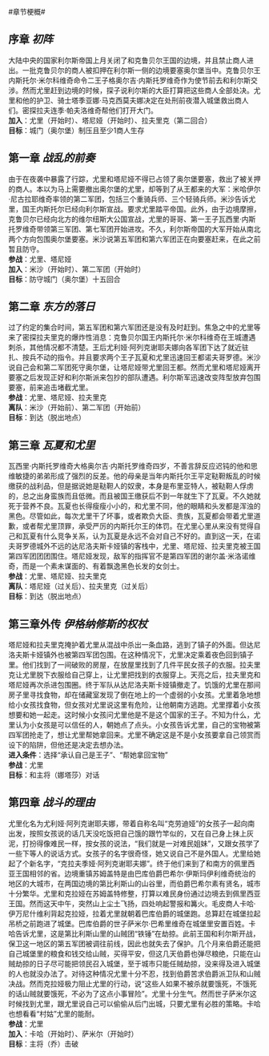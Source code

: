 #章节梗概#
<br>

序章 *初阵*
---
大陆中央的国家利尔斯帝国上月关闭了和克鲁贝尔王国的边境，并且禁止商人进出。一批克鲁贝尔的商人被扣押在利尔斯一侧的边境要塞奥尔堡当中。克鲁贝尔王内斯托尔·米尔科维奇命令二王子格奥尔吉·内斯托罗维奇作为使节前去和利尔斯交涉。然而尤里赶到边境的时候，探子说利尔斯的大臣打算把这些商人全部处决。尤里和他的护卫、骑士塔季亚娜·马克西莫夫娜决定在处刑前夜潜入城堡救出商人们。密探拉夫连季·帕夫洛维奇帮他们打开大门。<br>**加入**：尤里（开始时）、塔尼娅（开始时）、拉夫里克（第二回合）<br>**目标**：城门（奥尔堡）制压且至少1商人生存
<br>

第一章 *战乱的前奏*
---
由于在夜袭中暴露了行踪，尤里和塔尼娅不得已占领了奥尔堡要塞，救出了被关押的商人。本以为马上需要撤出奥尔堡的尤里，却等到了从王都来的大军：米哈伊尔·尼古拉耶维奇率领的第二军团，包括三个重骑兵师、三个轻骑兵师。米沙告诉尤里，国王内斯托尔已经向利尔斯宣战。要求尤里踏平帝国。此外，由于边境摩擦，克鲁贝尔已经向北方的维尔纽斯大公国宣战，尤里的哥哥、第一王子瓦西里·内斯托罗维奇带领第三军团、第七军团开始进攻。不久，利尔斯帝国的大军开始从南北两个方向包围奥尔堡要塞。米沙说第五军团和第六军团正在向要塞赶来，在此之前暂且防守。<br>**参战**：尤里、塔尼娅<br>**加入**：米沙（开始时）、第二军团（开始时）<br>**目标**：防守城门（奥尔堡）十五回合
<br>

第二章 *东方的落日*
---
过了约定的集合时间，第五军团和第六军团还是没有及时赶到。焦急之中的尤里等来了密探拉夫里克的爆炸性消息：克鲁贝尔国王内斯托尔·米尔科维奇在王城遭遇刺杀，其他情况都不清楚。王后尤利娅·阿列克谢耶夫娜向各军团下达了就近驻扎、按兵不动的指令。并且要求两个王子瓦夏和尤里迅速回王都诺夫哥罗德。米沙说自己会和第二军团死守奥尔堡，让塔尼娅带尤里回王都。然而尤里和塔尼娅离开要塞之后发现正好和利尔斯派来包抄的部队遭遇。利尔斯军迅速改变阵型放弃包围要塞，前来追击堵截尤里。<br>**参战**：尤里、塔尼娅、拉夫里克<br>**离队**：米沙（开始前）、第二军团（开始前）<br>**目标**：到达（脱出地点）
<br>

第三章 *瓦夏和尤里*
---
瓦西里·内斯托罗维奇大格奥尔吉·内斯托罗维奇四岁，不善言辞反应迟钝的他和思维敏捷的弟弟形成了强烈的反差。他的母亲是当年内斯托尔王平定鞑靼叛乱的时候缴获的战利品，但是据说她是鞑靼人的奴隶，本身是布里亚特人，被鞑靼人俘虏的，总之出身蛮族而且低微。而且被国王缴获后不到一年就生下了瓦夏。不久她就死于营养不良。瓦夏也长得瘦瘦小小的，和尤里不同，他的眼睛和头发都是浑浊的黑色。尽管如此，每次尤里干了坏事，或者欺负大臣、贵族，瓦夏都会带着尤里道歉，或者帮尤里顶罪，承受严厉的内斯托尔王的体罚。在尤里心里从来没有觉得自己和瓦夏有什么竞争关系，认为瓦夏是永远不会对自己不好的。直到这一天，在诺夫哥罗德城外不远的达尼洛夫斯卡娅镇的客栈中，尤里、塔尼娅、拉夫里克被王国第四军团团团围住。塔尼娅发现，敌军的指挥官不是第四军团的谢尔盖·米洛诺维奇，而是一个素未谋面的、有着飘逸黑色长发的女剑士。<br>**参战**：尤里、塔尼娅、拉夫里克<br>**离队**：塔尼娅（过关后）、拉夫里克（过关后）<br>**目标**：到达（脱出地点）
<br>

第三章外传 *伊格纳修斯的权杖*
---
塔尼娅和拉夫里克掩护着尤里从混战中杀出一条血路，逃到了镇子的外面。但达尼洛夫斯卡娅镇外也被第四军团包围。在这种情况下，尤里决定乘着夜色回到镇子里。他们找到了一间破败的房屋，在放屋里找到了几件平民女孩子的衣服。拉夫里克让尤里脱下衣服给自己穿上，让尤里把找到的衣服穿上。天亮之后，拉夫里克和塔尼娅再次杀进包围圈。终于军队从达尼洛夫斯卡娅镇撤走了。饥饿的尤里在那间房子里寻找食物，却在储藏室发现了倒在地上的一个虚弱的小女孩。尤里着急地想给小女孩找食物，但女孩对尤里说这里有危险，让他朝南方逃跑。尤里撑着小女孩想要和她一起走。这时候小女孩问尤里他是不是这个国家的王子。不知为什么，尤里认为小女孩是可以信任的人，朝她点了点头。小女孩告诉尤里，自己的宝物被第四军团抢走了，想让尤里帮她拿回来。尤里不确定这是不是小女孩要拿自己领赏而设下的陷阱，但他还是决定去想办法。<br>**进入条件**：选择“承认自己是王子”、“帮她拿回宝物”<br>**参战**：尤里<br>**目标**：和主将（娜塔莎）对话
<br>

第四章 *战斗的理由*
---
尤里化名为尤利娅·阿列克谢耶夫娜，带着自称名叫“克劳迪娅”的女孩子一起向南出发，按照女孩说的话几天没吃饭把自己饿的跟竹竿似的，又在自己身上抹上灰泥，打扮得像难民一样，按女孩的说法，“我们就是一对难民姐妹”，又跟女孩学了一些下等人的说话方式。女孩子的名字很奇怪，她又说自己不是外国人。尤里给她起了个新名字，“克拉夫季娅·阿列克谢耶夫娜”。终于他们来到了和南方的佩里西亚王国相邻的省。边境重镇苏姆盖特是由巴库伯爵巴希尔·伊斯玛伊利维奇统治的地区的大城市，在两国边境的第比利斯山的山谷里，而伯爵巴希尔素有贤名，城市十分繁华。尤里和克拉娅在苏姆盖特修整，打算以难民身份通过边境去到佩里西亚王国。然而这天中午，突然山上尘土飞扬，四处响起警报和篝火。毛皮商人卡哈·伊万尼什维利背起克拉娅，拉着尤里就朝着巴库伯爵的城堡跑。总算赶在城堡拉起吊桥之前跑进了城堡。巴库伯爵的世子萨米尔·巴希里维奇在城堡里安置百姓。卡哈告诉尤里，这是第比利斯山里的山贼团“铁锤”在劫掠。此前王国和利尔斯开战，保卫这一地区的第五军团被调往前线，因此也就失去了保护。几个月来伯爵还能把自己城堡里的粮食和钱交给山贼，买得平安，但这几天伯爵也弹尽粮绝，只能在山贼劫掠的日子尽可能把领民召入城堡，至于城市只能任贼劫掠，没来得及进入城堡的人也就没办法了。对待这种情况尤里十分不忍，找到伯爵苦求伯爵派卫队和山贼决战。然而克拉娅极力阻止尤里的行动，说“这些人如果不被杀就要饿死，不饿死的话山贼就要饿死，不必为了这点小事冒险”。尤里十分生气。然而世子萨米尔这时候找到尤里，跟尤里说自己可以偷偷从后门出城，只要尤里有必胜的策略。卡哈也想看看“村姑”尤里的能耐。<br>**参战**：尤里<br>**加入**：卡哈（开始时）、萨米尔（开始时）<br>**目标**：主将（乔）击破
